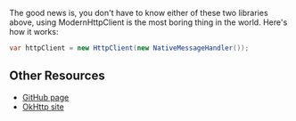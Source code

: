 The good news is, you don't have to know either of these two libraries above,
using ModernHttpClient is the most boring thing in the world. Here's how it
works:

```csharp
var httpClient = new HttpClient(new NativeMessageHandler());
```

## Other Resources

* [GitHub page](https://github.com/paulcbetts/ModernHttpClient)
* [OkHttp site](http://square.github.io/okhttp/)
